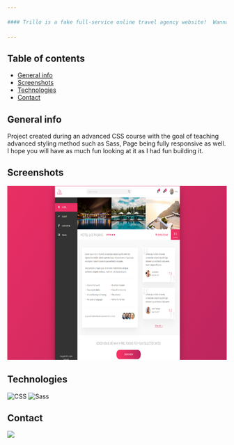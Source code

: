 ```yaml
---

#### Trillo is a fake full-service online travel agency website!  Wanna book a flight or an hotel ? don't wait any longer!

---
```


## Table of contents

- [General info](#general-info)
- [Screenshots](#screenshots)
- [Technologies](#technologies)
- [Contact](#contact)

## General info

Project created during an advanced CSS course with the goal of teaching advanced styling method such as Sass, Page being fully responsive as well.
I hope you will have as much fun looking at it as I had fun building it.

## Screenshots

<p align="center">
  <img src="./img/screenshot.png" height="400px">
</p>

## Technologies

![CSS](https://img.shields.io/badge/-CSS3-1572B6?style=flat-square&logo=CSS3)
![Sass](https://img.shields.io/badge/-Sass-000000?style=flat-square&logo=Sass)

## Contact
<a href="https://linkedin.com/in/oFrederic"><img src="https://img.shields.io/badge/-LinkedIn-0A66C2?style=flat-square&logo=LinkedIn"></a>
